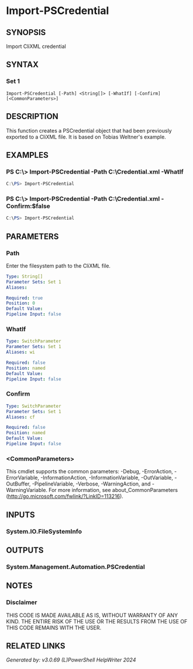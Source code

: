﻿# Import-PSCredential

## SYNOPSIS
Import CliXML credential

## SYNTAX

### Set 1
```
Import-PSCredential [-Path] <String[]> [-WhatIf] [-Confirm] [<CommonParameters>]
```

## DESCRIPTION
This function creates a PSCredential object that had been previously exported to a CliXML file.  It is based on Tobias Weltner's example.


## EXAMPLES

### PS C:\\\> Import-PSCredential -Path C:\\Credential.xml -WhatIf

```powershell
C:\PS> Import-PSCredential
```

### PS C:\\\> Import-PSCredential -Path C:\\Credential.xml -Confirm:$false

```powershell
C:\PS> Import-PSCredential
```

## PARAMETERS

### Path
Enter the filesystem path to the CliXML file.

```yaml
Type: String[]
Parameter Sets: Set 1
Aliases: 

Required: true
Position: 0
Default Value: 
Pipeline Input: false
```

### WhatIf


```yaml
Type: SwitchParameter
Parameter Sets: Set 1
Aliases: wi

Required: false
Position: named
Default Value: 
Pipeline Input: false
```

### Confirm


```yaml
Type: SwitchParameter
Parameter Sets: Set 1
Aliases: cf

Required: false
Position: named
Default Value: 
Pipeline Input: false
```

### \<CommonParameters\>
This cmdlet supports the common parameters: -Debug, -ErrorAction, -ErrorVariable, -InformationAction, -InformationVariable, -OutVariable, -OutBuffer, -PipelineVariable, -Verbose, -WarningAction, and -WarningVariable. For more information, see about_CommonParameters (http://go.microsoft.com/fwlink/?LinkID=113216).

## INPUTS

### System.IO.FileSystemInfo


## OUTPUTS

### System.Management.Automation.PSCredential


## NOTES

### Disclaimer
THIS CODE IS MADE AVAILABLE AS IS, WITHOUT WARRANTY OF ANY KIND. THE ENTIRE RISK OF THE USE OR THE RESULTS FROM THE USE OF THIS CODE REMAINS WITH THE USER.

## RELATED LINKS


*Generated by: v3.0.69 (L)PowerShell HelpWriter 2024*
